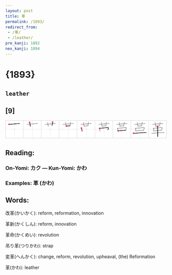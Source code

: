 ```yaml
---
layout: post
title: 革
permalink: /1893/
redirect_from:
 - /革/
 - /leather/
pre_kanji: 1892
nex_kanji: 1894
---
```


# {1893}

## `leather`

## [9]

<div class="stroke"><img src="../images/E99DA9.png" /></div>

## Reading:

### On-Yomi: カク &mdash; Kun-Yomi: かわ

### Examples: 革 (かわ)

## Words:

改革(かいかく): reform, reformation, innovation

革新(かくしん): reform, innovation

革命(かくめい): revolution

吊り革(つりかわ): strap

変革(へんかく): change, reform, revolution, upheaval, (the) Reformation

革(かわ): leather
